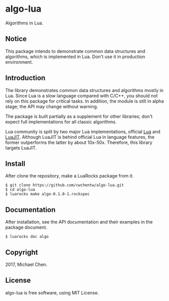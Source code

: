 # algo-lua

Algorithms in Lua.

## Notice

This package intends to demonstrate common data structures and algorithms, which
is implemented in Lua.  Don't use it in production environment.

## Introduction

The library demonstrates common data structures and algorithms mostly in Lua.
Since Lua is a slow language compared with C/C++, you should not rely on
this package for critical tasks.  In addition, the module is still in alpha
stage; the API may change without warning.

The package is built partially as a supplement for other libraries; don't
expect full implementations for all classic algorithms.

Lua community is split by two major Lua implementations, official [Lua](https://www.lua.org/)
and [LuaJIT](http://luajit.org/). Although LuaJIT is behind official Lua in
language features, the former outperforms the latter by about 10x-50x.  Therefore,
this library targets LuaJIT.

## Install

After clone the repository, make a LuaRocks package from it.

```
$ git clone https://github.com/cwchentw/algo-lua.git
$ cd algo-lua
$ luarocks make algo-0.1.0-1.rockspec
```

## Documentation

After installation, see the API documentation and their examples in the package
document.

```
$ luarocks doc algo
```

## Copyright

2017, Michael Chen.

## License

algo-lua is free software, using MIT License.
